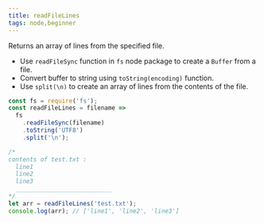 ```yaml
---
title: readFileLines
tags: node,beginner
---
```


Returns an array of lines from the specified file.

- Use `readFileSync` function in `fs` node package to create a `Buffer` from a file.
- Convert buffer to string using `toString(encoding)` function.
- Use `split(\n)` to create an array of lines from the contents of the file.

```js
const fs = require('fs');
const readFileLines = filename =>
  fs
    .readFileSync(filename)
    .toString('UTF8')
    .split('\n');
```

```js
/*
contents of test.txt :
  line1
  line2
  line3
  ___________________________
*/
let arr = readFileLines('test.txt');
console.log(arr); // ['line1', 'line2', 'line3']
```
